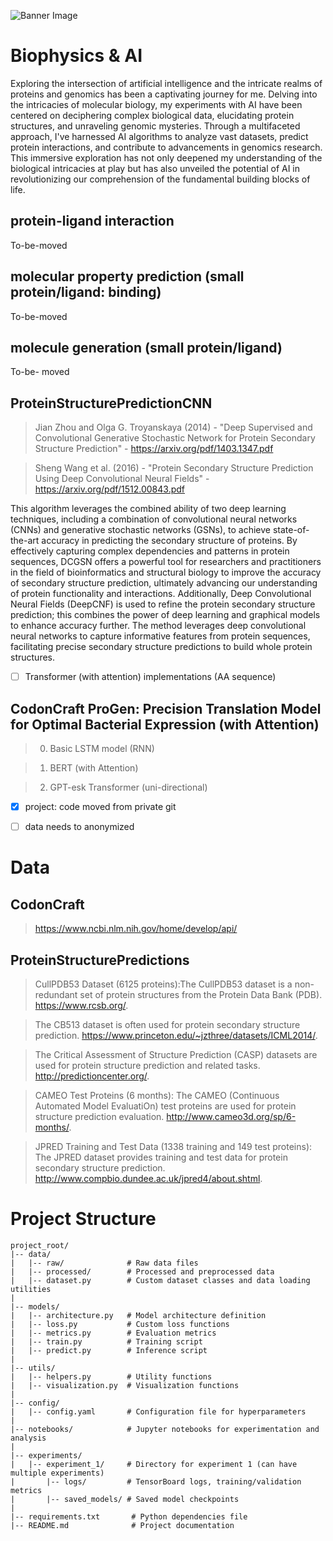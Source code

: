 ![Banner Image](biophysics-protein-genomics/ProteinStructurePredictionCNN/images/banner-bpg.png)

# Biophysics & AI

Exploring the intersection of artificial intelligence and the intricate realms of proteins and genomics has been a captivating journey for me. Delving into the intricacies of molecular biology, my experiments with AI have been centered on deciphering complex biological data, elucidating protein structures, and unraveling genomic mysteries. Through a multifaceted approach, I've harnessed AI algorithms to analyze vast datasets, predict protein interactions, and contribute to advancements in genomics research. This immersive exploration has not only deepened my understanding of the biological intricacies at play but has also unveiled the potential of AI in revolutionizing our comprehension of the fundamental building blocks of life.



## protein-ligand interaction
To-be-moved

## molecular property prediction (small protein/ligand: binding)
To-be-moved

## molecule generation (small protein/ligand)
To-be- moved

## ProteinStructurePredictionCNN

> Jian Zhou and Olga G. Troyanskaya (2014) - "Deep Supervised and Convolutional Generative Stochastic Network for Protein Secondary Structure Prediction" - https://arxiv.org/pdf/1403.1347.pdf

> Sheng Wang et al. (2016) - "Protein Secondary Structure Prediction Using Deep Convolutional Neural Fields" - https://arxiv.org/pdf/1512.00843.pdf

This algorithm leverages the combined ability of two deep learning techniques, including a combination of convolutional neural networks (CNNs) and generative stochastic networks (GSNs), to achieve state-of-the-art accuracy in predicting the secondary structure of proteins. By effectively capturing complex dependencies and patterns in protein sequences, DCGSN offers a powerful tool for researchers and practitioners in the field of bioinformatics and structural biology to improve the accuracy of secondary structure prediction, ultimately advancing our understanding of protein functionality and interactions. Additionally, Deep Convolutional Neural Fields (DeepCNF) is used to refine the protein secondary structure prediction; this combines the power of deep learning and graphical models to enhance accuracy further. The method leverages deep convolutional neural networks to capture informative features from protein sequences, facilitating precise secondary structure predictions to build whole protein structures.

-[ ] Transformer (with attention) implementations (AA sequence)

## CodonCraft ProGen: Precision Translation Model for Optimal Bacterial Expression (with Attention)

> 0. Basic LSTM model (RNN)

> 1. BERT (with Attention)

> 2. GPT-esk Transformer (uni-directional)

-[x] project: code moved from private git
-[ ] data needs to anonymized 


# Data

## CodonCraft

> https://www.ncbi.nlm.nih.gov/home/develop/api/

## ProteinStructurePredictions

> CullPDB53 Dataset (6125 proteins):The CullPDB53 dataset is a non-redundant set of protein structures from the Protein Data Bank (PDB). https://www.rcsb.org/.

> The CB513 dataset is often used for protein secondary structure prediction. https://www.princeton.edu/~jzthree/datasets/ICML2014/.

> The Critical Assessment of Structure Prediction (CASP) datasets are used for protein structure prediction and related tasks.  http://predictioncenter.org/.

> CAMEO Test Proteins (6 months): The CAMEO (Continuous Automated Model EvaluatiOn) test proteins are used for protein structure prediction evaluation. http://www.cameo3d.org/sp/6-months/.

> JPRED Training and Test Data (1338 training and 149 test proteins): The JPRED dataset provides training and test data for protein secondary structure prediction. http://www.compbio.dundee.ac.uk/jpred4/about.shtml.

# Project Structure

```
project_root/
|-- data/
|   |-- raw/              # Raw data files
|   |-- processed/        # Processed and preprocessed data
|   |-- dataset.py        # Custom dataset classes and data loading utilities
|
|-- models/
|   |-- architecture.py   # Model architecture definition
|   |-- loss.py           # Custom loss functions
|   |-- metrics.py        # Evaluation metrics
|   |-- train.py          # Training script
|   |-- predict.py        # Inference script
|
|-- utils/
|   |-- helpers.py        # Utility functions
|   |-- visualization.py  # Visualization functions
|
|-- config/
|   |-- config.yaml       # Configuration file for hyperparameters
|
|-- notebooks/            # Jupyter notebooks for experimentation and analysis
|
|-- experiments/
|   |-- experiment_1/     # Directory for experiment 1 (can have multiple experiments)
|       |-- logs/         # TensorBoard logs, training/validation metrics
|       |-- saved_models/ # Saved model checkpoints
|
|-- requirements.txt       # Python dependencies file
|-- README.md              # Project documentation
```
